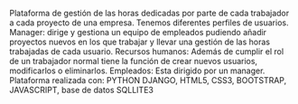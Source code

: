 Plataforma de gestión de las horas dedicadas por parte de cada trabajador a cada proyecto de una empresa. Tenemos diferentes perfiles de usuarios. Manager: dirige y gestiona un equipo de empleados pudiendo añadir proyectos nuevos en los que trabajar y llevar una gestión de las horas trabajadas de cada usuario. Recursos humanos: Además de cumplir el rol de un trabajador normal tiene la función de crear nuevos usuarios, modificarlos o eliminarlos. Empleados: Esta dirigido por un manager. Plataforma realizada con: PYTHON DJANGO, HTML5, CSS3, BOOTSTRAP, JAVASCRIPT, base de datos SQLLITE3

